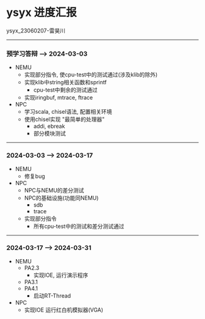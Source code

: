 # ysyx 进度汇报

ysyx_23060207-雷昊川

----

### 预学习答辩 --> 2024-03-03

* NEMU
  * 实现部分指令, 使cpu-test中的测试通过(涉及klib的除外)
  * 实现klib中string相关函数和sprintf
    * cpu-test中剩余的测试通过
  * 实现iringbuf, mtrace, ftrace
* NPC
  * 学习scala, chisel语法, 配置相关环境
  * 使用chisel实现 "最简单的处理器"
    * addi, ebreak
    * 部分模块测试

----

### 2024-03-03 --> 2024-03-17

* NEMU
  * 修复bug
* NPC
  * NPC与NEMU的差分测试
  * NPC的基础设施(功能同NEMU)
    * sdb
    * trace
  * 实现部分指令
    * 所有cpu-test中的测试和差分测试通过

----

### 2024-03-17 --> 2024-03-31

* NEMU
  * PA2.3
    * 实现IOE, 运行演示程序
  * PA3.1
  * PA4.1
    * 启动RT-Thread
* NPC
  * 实现IOE 运行红白机模拟器(VGA)




